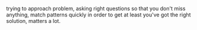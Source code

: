 trying to approach problem, asking right questions so that you don't miss anything, match patterns quickly in order to get at least you've got the right solution, matters a lot.
